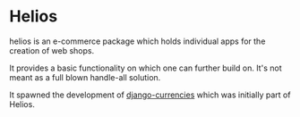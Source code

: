 Helios
======

helios is an e-commerce package which holds individual apps for the creation of
web shops.

It provides a basic functionality on which one can further build on. It's not
meant as a full blown handle-all solution.

It spawned the development of [django-currencies](https://github.com/panosl/django-currencies)
which was initially part of Helios.
